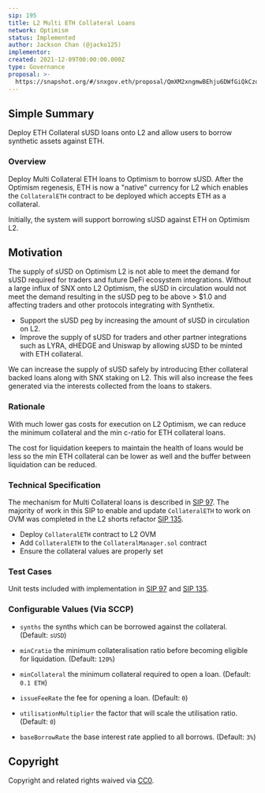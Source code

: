 ```yaml
---
sip: 195
title: L2 Multi ETH Collateral Loans
network: Optimism
status: Implemented
author: Jackson Chan (@jacko125)
implementor:
created: 2021-12-09T00:00:00.000Z
type: Governance
proposal: >-
  https://snapshot.org/#/snxgov.eth/proposal/QmXM2xngmwBEhju6DWfGiQkCzqQRqeUJc1T2BAV3LsKnYn
---
```


## Simple Summary

Deploy ETH Collateral sUSD loans onto L2 and allow users to borrow synthetic assets against ETH.

### Overview

Deploy Multi Collateral ETH loans to Optimism to borrow sUSD. After the Optimism regenesis, ETH is now a "native" currency for L2 which enables the `CollateralETH` contract to be deployed which accepts ETH as a collateral.

Initially, the system will support borrowing sUSD against ETH on Optimism L2.

## Motivation

The supply of sUSD on Optimism L2 is not able to meet the demand for sUSD required for traders and future DeFi ecosystem integrations. Without a large influx of SNX onto L2 Optimism, the sUSD in circulation would not meet the demand resulting in the sUSD peg to be above > $1.0 and affecting traders and other protocols integrating with Synthetix.

- Support the sUSD peg by increasing the amount of sUSD in circulation on L2.
- Improve the supply of sUSD for traders and other partner integrations such as LYRA, dHEDGE and Uniswap by allowing sUSD to be minted with ETH collateral.

We can increase the supply of sUSD safely by introducing Ether collateral backed loans along with SNX staking on L2. This will also increase the fees generated via the interests collected from the loans to stakers.

### Rationale

With much lower gas costs for execution on L2 Optimism, we can reduce the minimum collateral and the min c-ratio for ETH collateral loans.

The cost for liquidation keepers to maintain the health of loans would be less so the min ETH collateral can be lower as well and the buffer between liquidation can be reduced.

### Technical Specification

The mechanism for Multi Collateral loans is described in [SIP 97](https://sips.synthetix.io/sips/sip-97). The majority of work in this SIP to enable and update `CollateralETH` to work on OVM was completed in the L2 shorts refactor [SIP 135](https://sips.synthetix.io/sips/sip-135).

- Deploy `CollateralETH` contract to L2 OVM
- Add `CollateralETH` to the `CollateralManager.sol` contract
- Ensure the collateral values are properly set

### Test Cases

Unit tests included with implementation in [SIP 97](https://sips.synthetix.io/sips/sip-97) and [SIP 135](https://sips.synthetix.io/sips/sip-135).

### Configurable Values (Via SCCP)

- `synths` the synths which can be borrowed against the collateral. (Default: `sUSD`)

- `minCratio` the minimum collateralisation ratio before becoming eligible for liquidation. (Default: `120%`)

- `minCollateral` the minimum collateral required to open a loan. (Default: `0.1 ETH`)

- `issueFeeRate` the fee for opening a loan. (Default: `0`)

- `utilisationMultiplier` the factor that will scale the utilisation ratio. (Default: `0`)

- `baseBorrowRate` the base interest rate applied to all borrows. (Default: `3%`)

## Copyright

Copyright and related rights waived via [CC0](https://creativecommons.org/publicdomain/zero/1.0/).